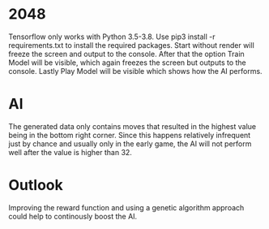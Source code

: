 # 2048
Tensorflow only works with Python 3.5-3.8. Use pip3 install -r requirements.txt to install the required packages.
Start without render will freeze the screen and output to the console. After that the option Train Model will be visible, which again freezes the screen but outputs to the console. Lastly Play Model will be visible which shows how the AI performs.

# AI
The generated data only contains moves that resulted in the highest value being in the bottom right corner. Since this happens relatively infrequent just by chance and usually only in the early game, the AI will not perform well after the value is higher than 32.

# Outlook
Improving the reward function and using a genetic algorithm approach could help to continously boost the AI.
